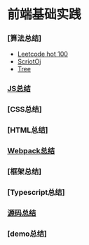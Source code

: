 # 前端基础实践
### [算法总结]
* [Leetcode hot 100](https://github.com/zhousiyaoyao/FE/blob/master/JS/Algorithm/leetcode_hot_100.js)
* [ScriotOj](https://github.com/zhousiyaoyao/FE/blob/master/JS/Algorithm/ScriptOj.js)
* [Tree](https://github.com/zhousiyaoyao/FE/blob/master/JS/Algorithm/tree_iterate.js)
### [JS总结](https://github.com/zhousiyaoyao/FE/tree/master/JS)
### [CSS总结]
### [HTML总结]
### [Webpack总结](https://github.com/zhousiyaoyao/FE/blob/master/Project/webpack.md)
### [框架总结]
### [Typescript总结]
### [源码总结](https://github.com/zhousiyaoyao/FE/blob/master/Source_code/vue_source_code.md)
### [demo总结]